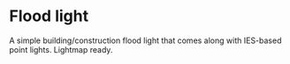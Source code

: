 # Flood light
A simple building/construction flood light that comes along with IES-based point lights. Lightmap ready.